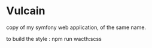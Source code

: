 # Vulcain
 copy of my symfony web application, of the same name.

to build the style : npm run wacth:scss